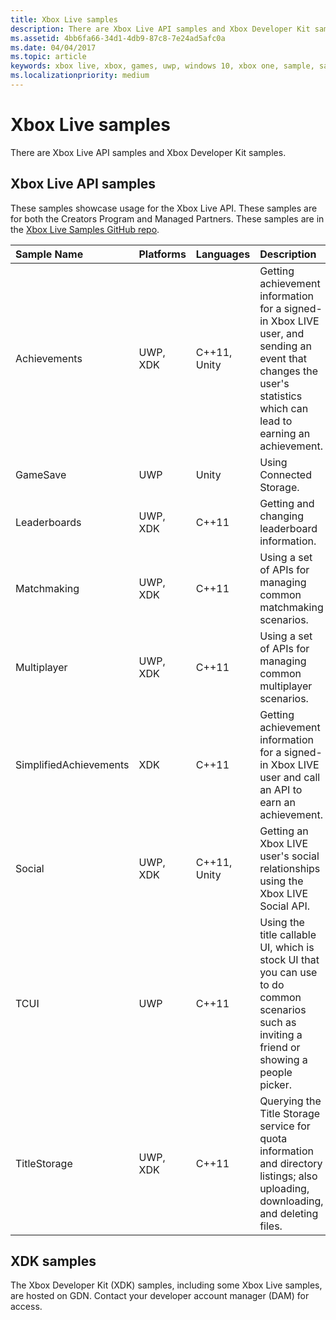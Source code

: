 ```yaml
---
title: Xbox Live samples
description: There are Xbox Live API samples and Xbox Developer Kit samples.
ms.assetid: 4bb6fa66-34d1-4db9-87c8-7e24ad5afc0a
ms.date: 04/04/2017
ms.topic: article
keywords: xbox live, xbox, games, uwp, windows 10, xbox one, sample, samples
ms.localizationpriority: medium
---
```


# Xbox Live samples

There are Xbox Live API samples and Xbox Developer Kit samples.


## Xbox Live API samples

These samples showcase usage for the Xbox Live API.
These samples are for both the Creators Program and Managed Partners.
These samples are in the [Xbox Live Samples GitHub repo](https://github.com/Microsoft/xbox-live-samples).

| Sample Name             | Platforms | Languages                     | Description                                                                                                                                                                                                           |
|:------------------------|:----------|:------------------------------|:----------------------------------------------------------------------------------------------------------------------------------------------------------------------------------------------------------------------|
| Achievements            | UWP, XDK | C++11, Unity                   | Getting achievement information for a signed-in Xbox LIVE user, and sending an event that changes the user's statistics which can lead to earning an achievement. |
| GameSave                | UWP      | Unity                          | Using Connected Storage. |
| Leaderboards            | UWP, XDK | C++11                          | Getting and changing leaderboard information. |
| Matchmaking             | UWP, XDK | C++11                          | Using a set of APIs for managing common matchmaking scenarios. |
| Multiplayer             | UWP, XDK | C++11                          | Using a set of APIs for managing common multiplayer scenarios. |
| SimplifiedAchievements  | XDK      | C++11                          | Getting achievement information for a signed-in Xbox LIVE user and call an API to earn an achievement. |
| Social                  | UWP, XDK | C++11, Unity                   | Getting an Xbox LIVE user's social relationships using the Xbox LIVE Social API. |
| TCUI                    | UWP      | C++11                          | Using the title callable UI, which is stock UI that you can use to do common scenarios such as inviting a friend or showing a people picker. |
| TitleStorage            | UWP, XDK | C++11                          | Querying the Title Storage service for quota information and directory listings; also uploading, downloading, and deleting files. |


## XDK samples

The Xbox Developer Kit (XDK) samples, including some Xbox Live samples, are hosted on GDN.
Contact your developer account manager (DAM) for access.
